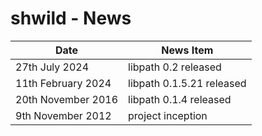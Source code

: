 # shwild - News

| Date                  | News Item                   |
| --------------------- | --------------------------- |
| 27th July 2024        |   libpath 0.2 released      |
| 11th February 2024    |   libpath 0.1.5.21 released |
| 20th November 2016    |   libpath 0.1.4 released    |
| 9th November 2012     |   project inception         |


<!-- ########################### end of file ########################### -->

